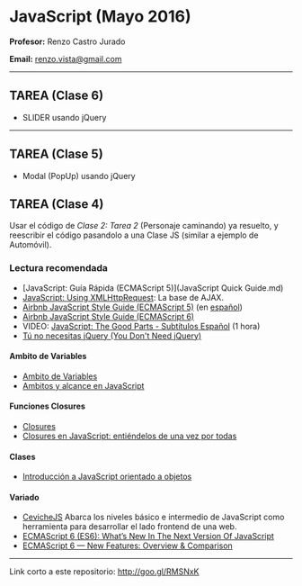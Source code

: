 # JavaScript (Mayo 2016)

**Profesor:** Renzo Castro Jurado

**Email:** renzo.vista@gmail.com

---

## TAREA (Clase 6)
* SLIDER usando jQuery

---

## TAREA (Clase 5)
* Modal (PopUp) usando jQuery


## TAREA (Clase 4)
Usar el código de *Clase 2: Tarea 2* (Personaje caminando) ya resuelto, y reescribir el código pasandolo a una Clase JS (similar a ejemplo de Automóvil).

### Lectura recomendada

* [JavaScript: Guía Rápida (ECMAScript 5)](JavaScript Quick Guide.md)
* [JavaScript: Using XMLHttpRequest](https://developer.mozilla.org/es/docs/XMLHttpRequest/Using_XMLHttpRequest): La base de AJAX.
* [Airbnb JavaScript Style Guide (ECMAScript 5)](https://github.com/airbnb/javascript/tree/master/es5) (en [español](http://snowdream.github.io/javascript-style-guide/javascript-style-guide/es/types.html))
* [Airbnb JavaScript Style Guide (ECMAScript 6)](https://github.com/airbnb/javascript)
* VIDEO: [JavaScript: The Good Parts - Subtítulos Español](https://www.youtube.com/watch?v=lP9-Zx_cCUg) (1 hora)
* [Tú no necesitas jQuery (You Don't Need jQuery)](https://github.com/oneuijs/You-Dont-Need-jQuery/blob/master/README-es.md)

#### Ambito de Variables
* [Ambito de Variables](http://librosweb.es/libro/javascript/capitulo_4/ambito_de_las_variables.html)
* [Ambitos y alcance en JavaScript](http://pensamientoobjetivo.blogspot.pe/2009/09/ambitos-y-alcance-en-javascript.html)

#### Funciones Closures

* [Closures](https://developer.mozilla.org/es/docs/Web/JavaScript/Closures)
* [Closures en JavaScript: entiéndelos de una vez por todas](http://www.variablenotfound.com/2012/10/closures-en-javascript-entiendelos-de.html)

#### Clases
* [Introducción a JavaScript orientado a objetos](https://developer.mozilla.org/es/docs/Web/JavaScript/Introducci%C3%B3n_a_JavaScript_orientado_a_objetos)

#### Variado
* [CevicheJS](http://cevichejs.com) Abarca los niveles básico e intermedio de JavaScript como herramienta para desarrollar el lado frontend de una web.
* [ECMAScript 6 (ES6): What’s New In The Next Version Of JavaScript](https://www.smashingmagazine.com/2015/10/es6-whats-new-next-version-javascript/)
* [ECMAScript 6 — New Features: Overview & Comparison](http://es6-features.org/)


---
Link corto a este repositorio: http://goo.gl/RMSNxK



